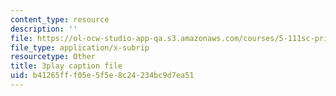 ```yaml
---
content_type: resource
description: ''
file: https://ol-ocw-studio-app-qa.s3.amazonaws.com/courses/5-111sc-principles-of-chemical-science-fall-2014/b41265fff05e5f5e8c24234bc9d7ea51_BZzkyqe6KD8.vtt
file_type: application/x-subrip
resourcetype: Other
title: 3play caption file
uid: b41265ff-f05e-5f5e-8c24-234bc9d7ea51
---
```

